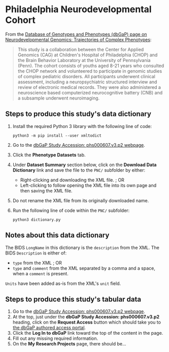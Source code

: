 # Philadelphia Neurodevelopmental Cohort

From the [Database of Genotypes and Phenotypes (dbGaP) page on Neurodevelopmental Genomics: Trajectories of Complex Phenotypes](https://www.ncbi.nlm.nih.gov/projects/gap/cgi-bin/study.cgi?study_id=phs000607.v3.p2):

> This study is a collaboration between the Center for Applied Genomics (CAG) at
> Children's Hospital of Philadelphia (CHOP) and the Brain Behavior Laboratory
> at the University of Pennsylvania (Penn). The cohort consists of youths aged
> 8-21 years who consulted the CHOP network and volunteered to participate in
> genomic studies of complex pediatric disorders. All participants underwent
> clinical assessment, including a neuropsychiatric structured interview and
> review of electronic medical records. They were also administered a
> neuroscience based computerized neurocognitive battery (CNB) and a subsample
> underwent neuroimaging.

## Steps to produce this study's data dictionary

1. Install the required Python 3 library with the following line of code:

    ```shell
    python3 -m pip install --user xmltodict
    ```

1. Go to the [dbGaP Study Accession: phs000607.v3.p2 webpage](https://www.ncbi.nlm.nih.gov/projects/gap/cgi-bin/study.cgi?study_id=phs000607.v3.p2&pht=3445).
1. Click the **Phenotype Datasets** tab.
1. Under **Dataset Summary** section below, click on the **Download Data Dictionary** link and save the file to the `PNC/` subfolder by either:
    - Right-clicking and downloading the XML file. ; OR
    - Left-clicking to follow opening the XML file into its own page and then saving the XML file.
1. Do not rename the XML file from its originally downloaded name.
1. Run the following line of code within the `PNC/` subfolder:

    ```shell
    python3 dictionary.py
    ```

## Notes about this data dictionary

The BIDS `LongName` in this dictionary is the `description` from the XML.
The BIDS `Description` is either of:

- `type` from the XML ; OR
- `type` and `comment` from the XML separated by a comma and a space, when a `comment` is present.

`Units` have been added as-is from the XML's `unit` field.

## Steps to produce this study's tabular data

1. Go to the [dbGaP Study Accession: phs000607.v3.p2 webpage](https://www.ncbi.nlm.nih.gov/projects/gap/cgi-bin/study.cgi?study_id=phs000607.v3.p2).
1. At the top, just under the **dbGaP Study Accession: phs000607.v3.p2** heading, click on the **Request Access** button which should take you to [the dbGaP authored access portal](https://dbgap.ncbi.nlm.nih.gov/aa/wga.cgi?login=&page=login).
1. Click the **Log In to dbGaP** link toward the top of the content in the page.
1. Fill out any missing required information.
1. On the **My Research Projects** page, there should be...
